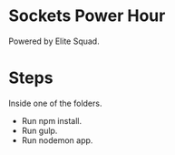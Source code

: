 # Sockets Power Hour

Powered by Elite Squad.


# Steps

Inside one of the folders.

- Run npm install.
- Run gulp.
- Run nodemon app.

